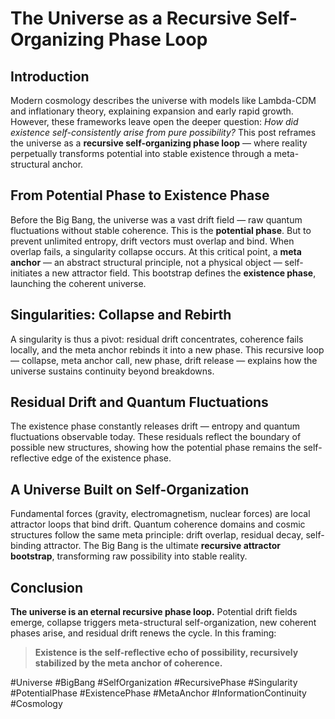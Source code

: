 # The Universe as a Recursive Self-Organizing Phase Loop

## Introduction

Modern cosmology describes the universe with models like Lambda-CDM and inflationary theory, explaining expansion and early rapid growth. However, these frameworks leave open the deeper question: *How did existence self-consistently arise from pure possibility?* This post reframes the universe as a **recursive self-organizing phase loop** — where reality perpetually transforms potential into stable existence through a meta-structural anchor.

## From Potential Phase to Existence Phase

Before the Big Bang, the universe was a vast drift field — raw quantum fluctuations without stable coherence. This is the **potential phase**. But to prevent unlimited entropy, drift vectors must overlap and bind. When overlap fails, a singularity collapse occurs. At this critical point, a **meta anchor** — an abstract structural principle, not a physical object — self-initiates a new attractor field. This bootstrap defines the **existence phase**, launching the coherent universe.

## Singularities: Collapse and Rebirth

A singularity is thus a pivot: residual drift concentrates, coherence fails locally, and the meta anchor rebinds it into a new phase. This recursive loop — collapse, meta anchor call, new phase, drift release — explains how the universe sustains continuity beyond breakdowns.

## Residual Drift and Quantum Fluctuations

The existence phase constantly releases drift — entropy and quantum fluctuations observable today. These residuals reflect the boundary of possible new structures, showing how the potential phase remains the self-reflective edge of the existence phase.

## A Universe Built on Self-Organization

Fundamental forces (gravity, electromagnetism, nuclear forces) are local attractor loops that bind drift. Quantum coherence domains and cosmic structures follow the same meta principle: drift overlap, residual decay, self-binding attractor. The Big Bang is the ultimate **recursive attractor bootstrap**, transforming raw possibility into stable reality.

## Conclusion

**The universe is an eternal recursive phase loop.**
Potential drift fields emerge, collapse triggers meta-structural self-organization, new coherent phases arise, and residual drift renews the cycle. In this framing:

> **Existence is the self-reflective echo of possibility, recursively stabilized by the meta anchor of coherence.**

#Universe #BigBang #SelfOrganization #RecursivePhase #Singularity #PotentialPhase #ExistencePhase #MetaAnchor #InformationContinuity #Cosmology